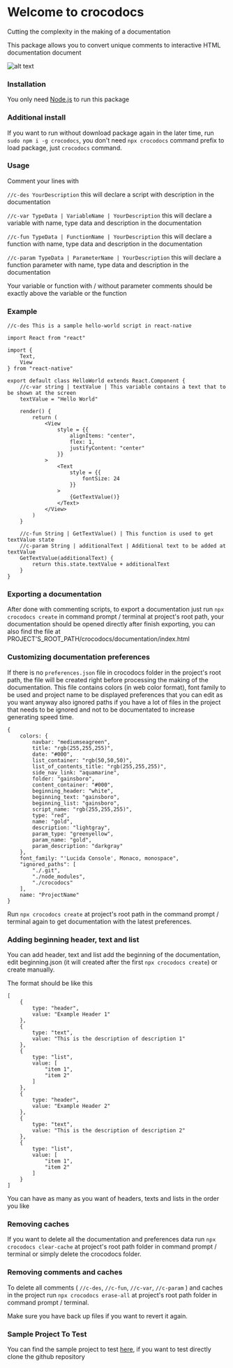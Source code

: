 # Welcome to crocodocs

Cutting the complexity in the making of a documentation

This package allows you to convert unique comments to interactive HTML documentation document

![alt text](https://raw.githubusercontent.com/reynaldpn/crocodocs/master/screenshots/1.png)

### Installation

You only need [Node.js](https://nodejs.org/en/) to run this package

### Additional install

If you want to run without download package again in the later time, run ```sudo npm i -g crocodocs```, you don't need ```npx crocodocs``` command prefix to load package, just ```crocodocs``` command.

### Usage

Comment your lines with

```//c-des YourDescription``` this will declare a script with description in the documentation

```//c-var TypeData | VariableName | YourDescription``` this will declare a variable with name, type data and description in the documentation

```//c-fun TypeData | FunctionName | YourDescription``` this will declare a function with name, type data and description in the documentation

```//c-param TypeData | ParameterName | YourDescription``` this will declare a function parameter with name, type data and description in the documentation

Your variable or function with / without parameter comments should be exactly above the variable or the function

### Example

```
//c-des This is a sample hello-world script in react-native

import React from "react"

import {
    Text,
    View
} from "react-native"

export default class HelloWorld extends React.Component {
    //c-var string | textValue | This variable contains a text that to be shown at the screen
    textValue = "Hello World"

    render() {
        return (
            <View
                style = {{
                    alignItems: "center",
                    flex: 1,
                    justifyContent: "center"
                }}
            >
                <Text
                    style = {{
                        fontSize: 24
                    }}
                >
                    {GetTextValue()}
                </Text>
            </View>
        )
    }

    //c-fun String | GetTextValue() | This function is used to get textValue state
    //c-param String | additionalText | Additional text to be added at textValue
    GetTextValue(additionalText) {
        return this.state.textValue + additionalText
    }
}
```

### Exporting a documentation

After done with commenting scripts, to export a documentation just run ```npx crocodocs create``` in command prompt / terminal at project's root path, your documentation should be opened directly after finish exporting, you can also find the file at PROJECT'S_ROOT_PATH/crocodocs/documentation/index.html

### Customizing documentation preferences

If there is no ```preferences.json``` file in crocodocs folder in the project's root path, the file will be created right before processing the making of the documentation. This file contains colors (in web color format), font family to be used and project name to be displayed preferences that you can edit as you want anyway also ignored paths if you have a lot of files in the project that needs to be ignored and not to be documentated to increase generating speed time.

```
{
    colors: {
        navbar: "mediumseagreen",
        title: "rgb(255,255,255)",
        date: "#000",
        list_container: "rgb(50,50,50)",
        list_of_contents_title: "rgb(255,255,255)", 
        side_nav_link: "aquamarine",
        folder: "gainsboro",
        content_container: "#000",
        beginning_header: "white",
        beginning_text: "gainsboro",
        beginning_list: "gainsboro",
        script_name: "rgb(255,255,255)",
        type: "red",
        name: "gold",
        description: "lightgray",
        param_type: "greenyellow",
        param_name: "gold",
        param_description: "darkgray"
    },
    font_family: "'Lucida Console', Monaco, monospace",
    "ignored_paths": [
		"./.git",
        "./node_modules",
        "./crocodocs"
	],
	name: "ProjectName"
}
```

Run ```npx crocodocs create``` at project's root path in the command prompt / terminal again to get documentation with the latest preferences.

### Adding beginning header, text and list

You can add header, text and list add the beginning of the documentation, edit beginning.json (it will created after the first ```npx crocodocs create```) or create manually.

The format should be like this

```
[
    {
        type: "header",
        value: "Example Header 1"
    },
    {
        type: "text",
        value: "This is the description of description 1"
    },
    {
        type: "list",
        value: [
            "item 1",
            "item 2"
        ]
    },
    {
        type: "header",
        value: "Example Header 2"
    },
    {
        type: "text",
        value: "This is the description of description 2"
    },
    {
        type: "list",
        value: [
            "item 1",
            "item 2"
        ]
    }
]
```

You can have as many as you want of headers, texts and lists in the order you like

### Removing caches

If you want to delete all the documentation and preferences data run ```npx crocodocs clear-cache``` at project's root path folder in command prompt / terminal or simply delete the crocodocs folder.

### Removing comments and caches

To delete all comments ( ```//c-des```, ```//c-fun```, ```//c-var```, ```//c-param``` ) and caches in the project run ```npx crocodocs erase-all``` at project's root path folder in command prompt / terminal.

Make sure you have back up files if you want to revert it again.

### Sample Project To Test

You can find the sample project to test [here](https://github.com/reynaldpn/crocodocs/tree/master/SampleProject), if you want to test directly clone the github repository